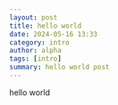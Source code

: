 ```yaml
---
layout: post
title: hello world          
date: 2024-05-16 13:33
category: intro 
author: alpha   
tags: [intro]
summary: hello world post
---
```


hello world 

